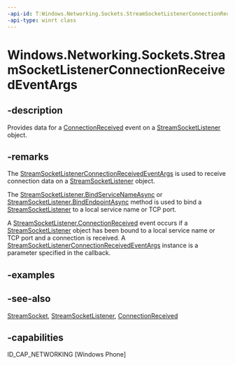 ```yaml
---
-api-id: T:Windows.Networking.Sockets.StreamSocketListenerConnectionReceivedEventArgs
-api-type: winrt class
---
```


<!-- Class syntax.
public class StreamSocketListenerConnectionReceivedEventArgs : Windows.Networking.Sockets.IStreamSocketListenerConnectionReceivedEventArgs
-->

# Windows.Networking.Sockets.StreamSocketListenerConnectionReceivedEventArgs

## -description
Provides data for a [ConnectionReceived](streamsocketlistener_connectionreceived.md) event on a [StreamSocketListener](streamsocketlistener.md) object.

## -remarks
The [StreamSocketListenerConnectionReceivedEventArgs](streamsocketlistenerconnectionreceivedeventargs.md) is used to receive connection data on a [StreamSocketListener](streamsocketlistener.md) object.

The [StreamSocketListener.BindServiceNameAsync](streamsocketlistener_bindservicenameasync.md) or [StreamSocketListener.BindEndpointAsync](streamsocketlistener_bindendpointasync.md) method is used to bind a [StreamSocketListener](streamsocketlistener.md) to a local service name or TCP port.

A [StreamSocketListener.ConnectionReceived](streamsocketlistener_connectionreceived.md) event occurs if a [StreamSocketListener](streamsocketlistener.md) object has been bound to a local service name or TCP port and a connection is received. A [StreamSocketListenerConnectionReceivedEventArgs](streamsocketlistenerconnectionreceivedeventargs.md) instance is a parameter specified in the callback.

## -examples

## -see-also
[StreamSocket](streamsocket.md), [StreamSocketListener](streamsocketlistener.md), [ConnectionReceived](streamsocketlistener_connectionreceived.md)

## -capabilities
ID_CAP_NETWORKING [Windows Phone]
